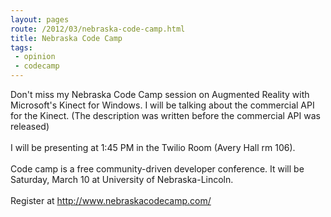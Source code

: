 ```yaml
---
layout: pages
route: /2012/03/nebraska-code-camp.html
title: Nebraska Code Camp
tags:
 - opinion
 - codecamp
---
```

Don't miss my Nebraska Code Camp session on Augmented Reality with Microsoft's Kinect for Windows.  I will be talking about the commercial API for the Kinect.  (The description was written before the commercial API was released)<br />
<br />
I will be presenting at 1:45 PM in the Twilio Room (Avery Hall rm 106).<br />
<br />
Code camp is a free community-driven developer conference.  It will be Saturday, March 10 at University of Nebraska-Lincoln.<br />
<br />
Register at <a href="http://www.nebraskacodecamp.com/">http://www.nebraskacodecamp.com/</a>

